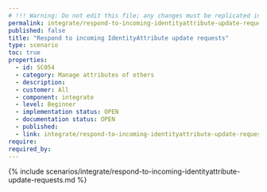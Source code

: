 ```yaml
---
# !!! Warning: Do not edit this file; any changes must be replicated in Excel !!!
permalink: integrate/respond-to-incoming-identityattribute-update-requests
published: false
title: "Respond to incoming IdentityAttribute update requests"
type: scenario
toc: true
properties:
  - id: SC054
  - category: Manage attributes of others
  - description:
  - customer: All
  - component: integrate
  - level: Beginner
  - implementation status: OPEN
  - documentation status: OPEN
  - published:
  - link: integrate/respond-to-incoming-identityattribute-update-requests
require:
required_by:
---
```


{% include scenarios/integrate/respond-to-incoming-identityattribute-update-requests.md %}
